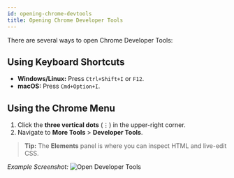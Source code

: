 ```yaml
---
id: opening-chrome-devtools
title: Opening Chrome Developer Tools
---
```


There are several ways to open Chrome Developer Tools:

## Using Keyboard Shortcuts

- **Windows/Linux:** Press `Ctrl+Shift+I` or `F12`.
- **macOS:** Press `Cmd+Option+I`.

## Using the Chrome Menu

1. Click the **three vertical dots** (⋮) in the upper-right corner.
2. Navigate to **More Tools** > **Developer Tools**.

> **Tip:** The **Elements** panel is where you can inspect HTML and live-edit CSS.

*Example Screenshot:*
![Open Developer Tools](https://via.placeholder.com/600x400?text=Developer+Tools+Menu)
